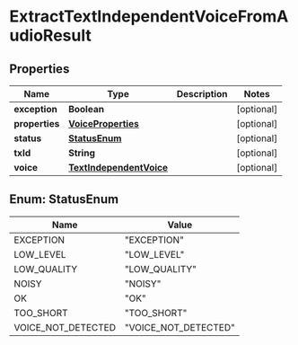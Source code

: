 
# ExtractTextIndependentVoiceFromAudioResult

## Properties
Name | Type | Description | Notes
------------ | ------------- | ------------- | -------------
**exception** | **Boolean** |  |  [optional]
**properties** | [**VoiceProperties**](VoiceProperties.md) |  |  [optional]
**status** | [**StatusEnum**](#StatusEnum) |  |  [optional]
**txId** | **String** |  |  [optional]
**voice** | [**TextIndependentVoice**](TextIndependentVoice.md) |  |  [optional]


<a name="StatusEnum"></a>
## Enum: StatusEnum
Name | Value
---- | -----
EXCEPTION | &quot;EXCEPTION&quot;
LOW_LEVEL | &quot;LOW_LEVEL&quot;
LOW_QUALITY | &quot;LOW_QUALITY&quot;
NOISY | &quot;NOISY&quot;
OK | &quot;OK&quot;
TOO_SHORT | &quot;TOO_SHORT&quot;
VOICE_NOT_DETECTED | &quot;VOICE_NOT_DETECTED&quot;




